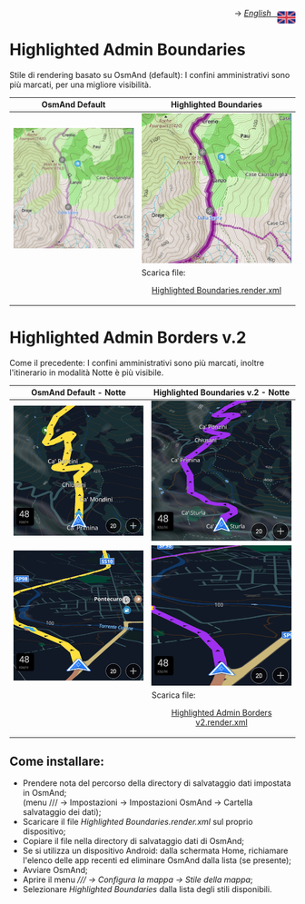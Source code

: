 <p align="right">-> <a href="./en_highlighted_boundaries.md"><img src="../../pub/uk.png" width="32 px" align="right"><i>English &ensp;</i></a></p>

# **Highlighted Admin Boundaries**
Stile di rendering basato su OsmAnd (default): I confini amministrativi sono più marcati, per una migliore visibilità.

<table>
<thead>
	<tr>
		<th>OsmAnd Default</th>
		<th>Highlighted Boundaries</th>
	</tr>
</thead>
<tbody>
	<tr>
	    <td><img src="admin_boundaries_default.png"></td>
		<td><img src="admin_boundaries_highlighted.png"></td></td>
	</tr>
	<tr>
	<td></td>
	<td>Scarica file: <p align=center><a href="Highlighted Boundaries.render.xml">Highlighted Boundaries.render.xml</a></p></td>
	</tr>
	</tr>
</tbody>
</table>

# **Highlighted Admin Borders v.2**
Come il precedente: I confini amministrativi sono più marcati, inoltre l'itinerario in modalità Notte è più visibile.

<table>
<thead>
	<tr>
		<th>OsmAnd Default - Notte</th>
		<th>Highlighted Boundaries v.2 - Notte</th>
	</tr>
</thead>
<tbody>
	<tr>
	    <td><img src="default_night.png"></td>
		<td><img src="admin_boundaries_highlighted_v2_night.png"></td></td>
	</tr>
	<tr>
	    <td><img src="default_night_2.png"></td>
		<td><img src="admin_boundaries_highlighted_v2_night_2.png"></td></td>
	</tr>
	<tr>
	<td></td>
	<td>Scarica file: <p align=center><a href="Highlighted Admin Borders v2.render.xml">Highlighted Admin Borders v2.render.xml</a></p></td>
	</tr>
	</tr>
</tbody>
</table>

## Come installare:
* Prendere nota del percorso della directory di salvataggio dati impostata in OsmAnd;   
(menu /// -> Impostazioni -> Impostazioni OsmAnd -> Cartella salvataggio dei dati);
* Scaricare il file *Highlighted Boundaries.render.xml* sul proprio dispositivo;
* Copiare il file nella directory di salvataggio dati di OsmAnd;
* Se si utilizza un dispositivo Android: dalla schermata Home, richiamare l'elenco delle app recenti ed eliminare OsmAnd dalla lista (se presente);
* Avviare OsmAnd;
* Aprire il menu */// -> Configura la mappa -> Stile della mappa*;
* Selezionare *Highlighted Boundaries* dalla lista degli stili disponibili.


